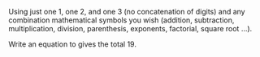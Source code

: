 Using just one 1, one 2, and one 3 (no concatenation of digits) and any combination mathematical symbols you wish (addition, subtraction, multiplication, division, parenthesis, exponents, factorial, square root …).

Write an equation to gives the total 19.